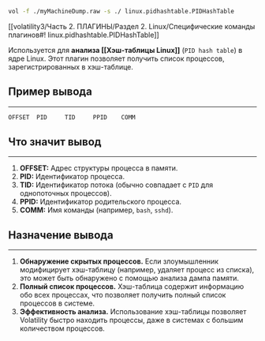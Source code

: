 ```bash
vol -f ./myMachineDump.raw -s ./ linux.pidhashtable.PIDHashTable
```
[[volatility3/Часть 2. ПЛАГИНЫ/Раздел 2. Linux/Специфические команды плагинов#! linux.pidhashtable.PIDHashTable]]

Используется для **анализа [[Хэш-таблицы Linux]]** (`PID hash table`) в ядре Linux. Этот плагин позволяет получить список процессов, зарегистрированных в хэш-таблице.
## Пример вывода
___
```bash
OFFSET  PID     TID     PPID    COMM
```
## Что значит вывод
---
1. **OFFSET:** Адрес структуры процесса в памяти.
2. **PID:** Идентификатор процесса.
3. **TID:** Идентификатор потока (обычно совпадает с `PID` для однопоточных процессов).
4. **PPID:** Идентификатор родительского процесса.
5. **COMM:** Имя команды (например, `bash`, `sshd`).
## Назначение вывода
___
1. **Обнаружение скрытых процессов.** Если злоумышленник модифицирует хэш-таблицу (например, удаляет процесс из списка), это может быть обнаружено с помощью анализа дампа памяти.
2. **Полный список процессов.** Хэш-таблица содержит информацию обо всех процессах, что позволяет получить полный список процессов в системе.
3. **Эффективность анализа.** Использование хэш-таблицы позволяет Volatility быстро находить процессы, даже в системах с большим количеством процессов.